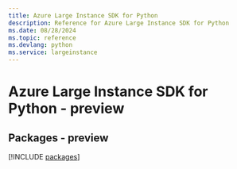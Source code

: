 ```yaml
---
title: Azure Large Instance SDK for Python
description: Reference for Azure Large Instance SDK for Python
ms.date: 08/28/2024
ms.topic: reference
ms.devlang: python
ms.service: largeinstance
---
```

# Azure Large Instance SDK for Python - preview
## Packages - preview
[!INCLUDE [packages](large-instance-index.md)]